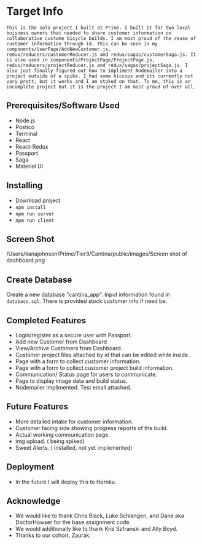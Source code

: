 
# Target Info
    This is the solo project I built at Prime. I built it for two local buisness owners that needed to share customer information on collaborative custome bicycle builds. I am most proud of the reuse of customer information through id. This can be seen in my components/UserPage/AddNewCustomer.js, redux/reducers/customerReducer.js and redux/sagas/customerSaga.js. It is also used in components/ProjectPage/ProjectPage.js, redux/reducers/projectReducer.js and redux/sagas/projectSaga.js. I also just finally figured out how to impliment Nodemailer into a project outside of a spike. I had some hiccups and its currently not vary prett, but it works and I am stoked on that. To me, this is an incomplete project but it is the project I am most proud of over all.


## Prerequisites/Software Used
- Node.js
- Postico
- Terminal
- React
- React-Redux
- Passport
- Saga
- Material UI


## Installing

- Download project
- `npm install`
- `npm run server`
- `npm run client`


## Screen Shot
/Users/tianajohnson/Prime/Tier3/Cantina/public/images/Screen shot of dashboard.png

## Create Database
   Create a new database "cantina_app". Input information found in `database.sql`. There is provided stock customer info if need be. 

## Completed Features

- Login/register as a secure user with Passport.
- Add new Customer from Dashboard
- View/Archive Customers from Dashboard.
- Customer project files attached by id that can be edited while inside.
- Page with a form to collect customer information.
- Page with a form to collect customer project build information.
- Communication/ Status page for users to communicate.
- Page to display image data and build status.
- Nodemailer implimented. Test email attached.


## Future Features

- More detailed intake for customer information.
- Customer facing side showing progress reports of the build.
- Actual working communication page.
- img upload. ( being spiked)
- Sweet Alerts. ( installed, not yet implemented)

## Deployment

- In the future I will deploy this to Heroku.


## Acknowledge 

- We would like to thank Chris Black, Luke Schlangen, and Dane aka DoctorHowser for the base assignment code.
- We would additionally like to thank Kris Szfranski and Ally Boyd.
- Thanks to our cohort, Zaurak.


